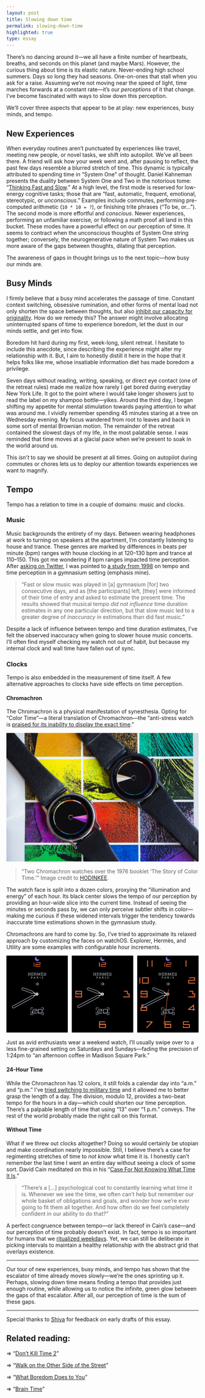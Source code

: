 ```yaml
---
layout: post
title: Slowing down time
permalink: slowing-down-time
highlighted: true
type: essay
---
```


There’s no dancing around it—we all have a finite number of heartbeats, breaths, and seconds on this planet (and maybe Mars). However, the curious thing about time is its elastic nature. Never-ending high school summers. Days so long they had seasons. One-on-ones that stall when you ask for a raise. Assuming we’re not moving near the speed of light, time marches forwards at a constant rate—it’s our _perceptions_ of it that change. I’ve become fascinated with ways to slow down this perception.

We’ll cover three aspects that appear to be at play: new experiences, busy minds, and tempo.

## New Experiences

When everyday routines aren’t punctuated by experiences like travel, meeting new people, or novel tasks, we shift into autopilot. We’ve all been there. A friend will ask how your week went and, after pausing to reflect, the past few days resemble a blurred stretch of time. This dynamic is typically attributed to spending time in “System One” of thought. Daniel Kahneman presents the duality between System One and Two in the notorious tome: “[Thinking Fast and Slow](https://www.amazon.com/Thinking-Fast-Slow-Daniel-Kahneman/dp/0374533555).” At a high level, the first mode is reserved for low-energy cognitive tasks; those that are “fast, automatic, frequent, emotional, stereotypic, or _unconscious_.” Examples include commutes, performing pre-computed arithmetic (`10 * 10 = ?`), or finishing trite phrases (“To be, or…”). The second mode is more effortful and _conscious_. Newer experiences, performing an unfamiliar exercise, or following a math proof all land in this bucket. These modes have a powerful effect on our perception of time. It seems to contract when the unconscious thoughts of System One string together; conversely, the neurogenerative nature of System Two makes us more aware of the gaps between thoughts, dilating that perception.

The awareness of gaps in thought brings us to the next topic—how busy our minds are.

## Busy Minds

I firmly believe that a busy mind accelerates the passage of time. Constant context switching, obsessive rumination, and other forms of mental load not only shorten the space between thoughts, but also [inhibit our capacity for originality](https://www.nytimes.com/2016/06/19/opinion/sunday/think-less-think-better.html). How do we remedy this? The answer might involve allocating uninterrupted spans of time to experience boredom, let the dust in our minds settle, and get into flow.

Boredom hit hard during my first, week-long, silent retreat. I hesitate to include this anecdote, since describing the experience might alter my relationship with it. But, I aim to honestly distill it here in the hope that it helps folks like me, whose insatiable information diet has made boredom a privilege.

Seven days without reading, writing, speaking, or direct eye contact (one of the retreat rules) made me realize how rarely I get bored during everyday New York Life. It got to the point where I would take longer showers just to read the label on my shampoo bottle—yikes. Around the third day, I began shifting my appetite for mental stimulation towards paying attention to what was around me. I vividly remember spending 45 minutes staring at a tree on Wednesday evening. My focus wandered from root to leaves and back in some sort of mental Brownian motion. The remainder of the retreat contained the slowest days of my life, in the most palatable sense. I was reminded that time moves at a glacial pace when we’re present to soak in the world around us.

This _isn’t_ to say we should be present at all times. Going on autopilot during commutes or chores lets us to deploy our attention towards experiences we want to magnify.

## Tempo

Tempo has a relation to time in a couple of domains: music and clocks.

### Music

Music backgrounds the entirety of my days. Between wearing headphones at work to turning on speakers at the apartment, I’m constantly listening to house and trance. These genres are marked by differences in beats per minute (bpm) ranges with house clocking in at 120–130 bpm and trance at 110–150. This got me wondering if bpm ranges impacted time perception. After [asking on Twitter](https://twitter.com/jasdev/status/786961355962257409), I was pointed to [a study from 1998](http://journals.sagepub.com/doi/abs/10.1177/0305735698261007) on tempo and time perception in a gymnasium setting (emphasis mine).

> “Fast or slow music was played in [a] gymnasium [for] two consecutive days, and as [the participants] left, [they] were informed of their time of entry and asked to estimate the present time. The results showed that musical tempo _did not influence_ time duration estimates in any one particular direction, but that slow music led to a greater degree of _inaccuracy_ in estimations than did fast music.”

Despite a lack of influence between tempo and time duration estimates, I’ve felt the observed inaccuracy when going to slower house music concerts. I’ll often find myself checking my watch not out of habit, but because my internal clock and wall time have fallen out of sync.

### Clocks

Tempo is also embedded in the measurement of time itself. A few alternative approaches to clocks have side effects on time perception.

#### Chromachron

The Chromachron is a physical manifestation of synesthesia. Opting for “Color Time”—a literal translation of Chromachron—the “anti-stress watch is [praised for its inability to display the exact time](https://www.hodinkee.com/articles/chromachron-a-radically-new-approach-to-time).”

![“Two Chromachron watches over the 1976 booklet ‘The Story of Color Time.’” Image credit to HODINKEE.](/public/images/chromachron.jpg)

> “Two Chromachron watches over the 1976 booklet ‘The Story of Color Time.’” Image credit to [HODINKEE](https://www.hodinkee.com).

The watch face is split into a dozen colors, proxying the “illumination and energy” of each hour. Its black center slows the tempo of our perception by providing an hour-wide slice into the current time. Instead of seeing the minutes or seconds pass by, we can only perceive subtler shifts in color—making me curious if these widened intervals trigger the tendency towards inaccurate time estimations shown in the gymnasium study.

Chromachrons are hard to come by. So, I’ve tried to approximate its relaxed approach by customizing the faces on watchOS. Explorer, Hermès, and Utility are some examples with configurable hour increments.

![Various Hermès watchOS face configurations with differing amount of hour markers.](/public/images/hermes.png)

Just as avid enthusiasts wear a weekend watch, I’ll usually swipe over to a less fine-grained setting on Saturdays and Sundays—fading the precision of 1:24pm to “an afternoon coffee in Madison Square Park.”

#### 24-Hour Time

While the Chromachron has 12 colors, it still folds a calendar day into “a.m.” and “p.m.” I’ve [tried switching to military time](/24-hour-time) and it allowed me to better grasp the length of a day. The division, modulo 12, provides a two-beat tempo for the hours in a day—which could shorten our time perception. There’s a palpable length of time that using “13” over “1 p.m.” conveys. The rest of the world probably made the right call on this format.

#### Without Time

What if we threw out clocks altogether? Doing so would certainly be utopian and make coordination nearly impossible. Still, I believe there’s a case for regimenting stretches of time to _not know_ what time it is. I honestly can’t remember the last time I went an entire day without seeing a clock of some sort. David Cain meditated on this in his “[Case For Not Knowing What Time It Is](http://www.raptitude.com/2017/09/the-case-for-not-knowing-what-time-it-is/).”

> “There’s a […] psychological cost to constantly learning what time it is. Whenever we see the time, we often can’t help but remember our whole basket of obligations and goals, and wonder how we’re ever going to fit them all together. And how often do we feel completely confident in our ability to do that?”

A perfect congruence between tempo—or lack thereof in Cain’s case—and our perception of time probably doesn’t exist. In fact, tempo is so important for humans that we [ritualized weekdays](https://twitter.com/mmay3r/status/934671385485381632). Yet, we can still be deliberate in picking intervals to maintain a healthy relationship with the abstract grid that overlays existence.

---

Our tour of new experiences, busy minds, and tempo has shown that the escalator of time already moves slowly—we’re the ones sprinting up it. Perhaps, slowing down time means finding a tempo that provides just enough routine, while allowing us to notice the infinite, green glow between the gaps of that escalator. After all, our perception of time is the sum of these gaps.

---

Special thanks to [Shiva](https://twitter.com/ShivaKilaru) for feedback on early drafts of this essay.

## Related reading:

⇒ “[Don’t Kill Time 2](http://nearthespeedoflight.com/article/2017_01_25_don___t_kill_time_2)”

⇒ “[Walk on the Other Side of the Street](https://ktzine.com/walk-on-the-other-side-of-the-street-be803c8f55cb)”

⇒ “[What Boredom Does to You](http://nautil.us/issue/53/monsters/what-boredom-does-to-you)”

⇒ “[Brain Time](https://www.edge.org/conversation/brain-time)”
